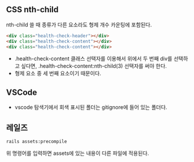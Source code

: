 ## CSS nth-child
nth-child 쓸 때 종류가 다른 요소라도 형제 개수 카운팅에 포함된다.

```html
<div class="health-check-header"></div>
<div class="health-check-content"></div>
<div class="health-check-content"></div>
```

- .health-check-content 클래스 선택자를 이용해서 위에서 두 번째 div를 선택하고 싶다면, .health-check-content:nth-child(3) 선택자를 써야 한다.
- 형제 요소 중 세 번째 요소이기 때문이다.

## VSCode
- vscode 탐색기에서 회색 표시된 폴더는 gitignore에 들어 있는 폴더다.

## 레일즈
```
rails assets:precompile 
```

위 명령어를 입력하면 assets에 있는 내용이 다른 파일에 적용된다.

